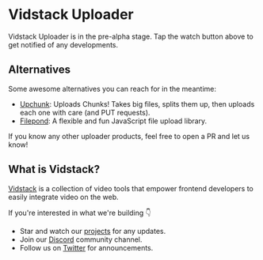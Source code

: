 # Vidstack Uploader

Vidstack Uploader is in the pre-alpha stage. Tap the watch button above to get notified of any developments.

## Alternatives

Some awesome alternatives you can reach for in the meantime:

- [Upchunk](https://github.com/muxinc/upchunk): Uploads Chunks! Takes big files, splits them up, then uploads each one with care (and PUT requests).
- [Filepond](https://github.com/pqina/filepond): A flexible and fun JavaScript file upload library.

If you know any other uploader products, feel free to open a PR and let us know!

## What is Vidstack?

[Vidstack](https://vidstack.io) is a collection of video tools that empower frontend developers to easily integrate video on the web.

If you're interested in what we're building 👇

- Star and watch our [projects](https://github.com/vidstack) for any updates.
- Join our [Discord](https://discord.com/invite/7RGU7wvsu9) community channel.
- Follow us on [Twitter](https://twitter.com/vidstackjs) for announcements.
